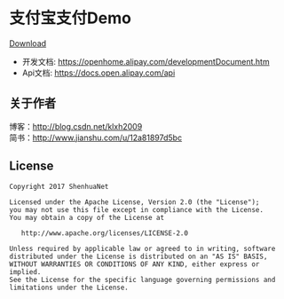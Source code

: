 # 支付宝支付Demo

[Download](https://github.com/shenhuanet/AndroidOpen/raw/master/--Downloads/AlipayDemo.zip)

- 开发文档: https://openhome.alipay.com/developmentDocument.htm
- Api文档: https://docs.open.alipay.com/api

## 关于作者
博客：http://blog.csdn.net/klxh2009<br>
简书：http://www.jianshu.com/u/12a81897d5bc

## License

    Copyright 2017 ShenhuaNet

    Licensed under the Apache License, Version 2.0 (the "License");
    you may not use this file except in compliance with the License.
    You may obtain a copy of the License at

       http://www.apache.org/licenses/LICENSE-2.0

    Unless required by applicable law or agreed to in writing, software
    distributed under the License is distributed on an "AS IS" BASIS,
    WITHOUT WARRANTIES OR CONDITIONS OF ANY KIND, either express or implied.
    See the License for the specific language governing permissions and
    limitations under the License.
